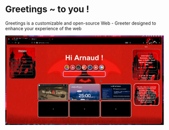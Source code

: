 # Greetings ~ to you !

Greetings is a customizable and open-source Web - Greeter designed to enhance your experience of the web

![demo](sup.png "demo")
